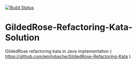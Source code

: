 [![Build Status](https://travis-ci.org/doubleClickOnline/gildedrose-refactoring-kata-solution.svg?branch=master)](https://travis-ci.org/doubleClickOnline/gildedrose-refactoring-kata-solution)

# GildedRose-Refactoring-Kata-Solution

GildedRose refactoring kata in Java implementation
( https://github.com/emilybache/GildedRose-Refactoring-Kata ).
